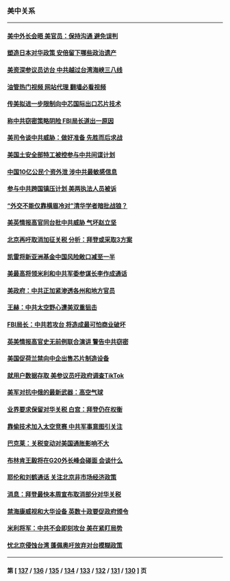 ### 美中关系
---
#### [美中外长会晤 美官员：保持沟通 避免误判](../../pages/nf1412576/n13776804.md?07100045) 
#### [塑造日本对华政策 安倍留下哪些政治遗产](../../pages/nf1412576/n13776740.md?07100045) 
#### [美资深参议员访台 中共越过台湾海峡三八线](../../pages/nf1412576/n13776415.md?07100045) 
#### [油管热门视频 网站代理 翻墙必看视频](http://209.222.30.114:81/youtube.html?07100045)
#### [传美拟进一步限制向中芯国际出口芯片技术](../../pages/nf1412576/n13776630.md?07100045) 
#### [称中共窃密策略阴险 FBI局长道出一原因](../../pages/nf1412576/n13775989.md?07100045) 
#### [美司令谈中共威胁：做好准备 先胜而后求战](../../pages/nf1412576/n13776303.md?07100045) 
#### [美国土安全部特工被控参与中共间谍计划](../../pages/nf1412576/n13776011.md?07100045) 
#### [中国10亿公民个资外泄 涉中共最敏感信息](../../pages/nf1412576/n13775953.md?07100045) 
#### [参与中共跨国镇压计划 美两执法人员被诉](../../pages/nf1412576/n13775954.md?07100045) 
#### [“外交不能仅靠横眉冷对”清华学者暗批战狼？](../../pages/nf1412576/n13775921.md?07100045) 
#### [美英情报高官同台批中共威胁 气坏赵立坚](../../pages/nf1412576/n13775893.md?07100045) 
#### [北京再吁取消加征关税 分析：拜登或采取3方案](../../pages/nf1412576/n13775620.md?07100045) 
#### [凯雷将新亚洲基金中国风险敞口减至一半](../../pages/nf1412576/n13775841.md?07100045) 
#### [美最高将领米利和中共军委参谋长李作成通话](../../pages/nf1412576/n13775801.md?07100045) 
#### [美政府：中共正加紧渗透各州和地方官员](../../pages/nf1412576/n13775749.md?07100045) 
#### [王赫：中共太空野心遭美双重狙击](../../pages/nf1412576/n13775452.md?07100045) 
#### [FBI局长：中共若攻台 将造成最可怕商业破坏](../../pages/nf1412576/n13775202.md?07100045) 
#### [英美情报高官史无前例联合演讲 警告中共窃密](../../pages/nf1412576/n13775046.md?07100045) 
#### [美国促荷兰禁向中企出售芯片制造设备](../../pages/nf1412576/n13774751.md?07100045) 
#### [就用户数据存取 美参议员吁政府调查TikTok](../../pages/nf1412576/n13774633.md?07100045) 
#### [美军对抗中俄的最新武器：高空气球](../../pages/nf1412576/n13774355.md?07100045) 
#### [业界要求保留对华关税 白宫：拜登仍在权衡](../../pages/nf1412576/n13774479.md?07100045) 
#### [靠偷技术加入太空竞赛 中共军事意图引关注](../../pages/nf1412576/n13774393.md?07100045) 
#### [巴克莱：关税变动对美国通胀影响不大](../../pages/nf1412576/n13774227.md?07100045) 
#### [布林肯王毅将在G20外长峰会碰面 会谈什么](../../pages/nf1412576/n13774153.md?07100045) 
#### [耶伦和刘鹤通话 关注北京非市场经济政策](../../pages/nf1412576/n13773808.md?07100045) 
#### [消息：拜登最快本周宣布取消部分对华关税](../../pages/nf1412576/n13773604.md?07100045) 
#### [禁海康威视和大华设备 英数十政要促政府颁令](../../pages/nf1412576/n13773576.md?07100045) 
#### [米利将军：中共不会即刻攻台 美在紧盯局势](../../pages/nf1412576/n13773470.md?07100045) 
#### [忧北京侵蚀台湾 蓬佩奥吁放弃对台模糊政策](../../pages/nf1412576/n13773463.md?07100045) 

---
#### 第 [ [137](./137.md?07100045) / [136](./136.md?07100045) / [135](./135.md?07100045) / [134](./134.md?07100045) / [133](./133.md?07100045) / [132](./132.md?07100045) / [131](./131.md?07100045) / [130](./130.md?07100045) ] 页
